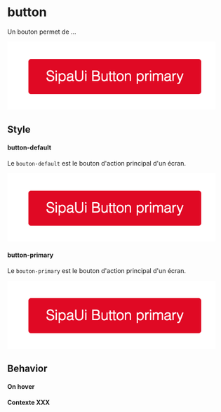 # button

Un bouton permet de ...

![button](design/screenshot.png)


## Style

#### button-default

Le `bouton-default` est le bouton d'action principal d'un écran.

![button](design/screenshot.png)

#### button-primary

Le `bouton-primary` est le bouton d'action principal d'un écran.


![button](design/screenshot.png)


## Behavior
<!-- Comportement -->

#### On hover
<!-- Au survol -->

<!-- Insérer screenshot + texte explicatif -->


#### Contexte XXX

<!-- Insérer screenshot + texte explicatif -->
